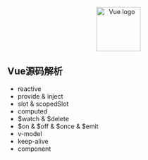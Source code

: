 <p align="center"><a href="https://vuejs.org" target="_blank" rel="noopener noreferrer"><img width="100" src="https://vuejs.org/images/logo.png" alt="Vue logo"></a></p>

## Vue源码解析
 - reactive
 - provide & inject
 - slot & scopedSlot
 - computed
 - $watch & $delete
 - $on & $off & $once & $emit
 - v-model
 - keep-alive
 - component
